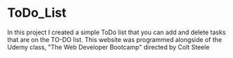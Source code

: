 # ToDo_List
In this project I created a simple ToDo list that you can add and delete tasks that are on the TO-DO list. This website was programmed alongside of the Udemy class, "The Web Developer Bootcamp" directed by Colt Steele
